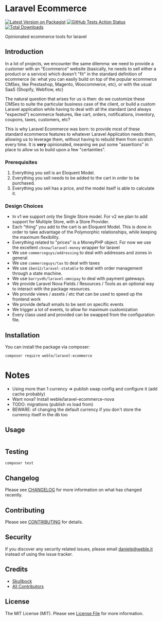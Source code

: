 # Laravel Ecommerce

[![Latest Version on Packagist](https://img.shields.io/packagist/v/weble/laravel-ecommerce.svg?style=flat-square)](https://packagist.org/packages/weble/laravel-ecommerce)
[![GitHub Tests Action Status](https://img.shields.io/github/workflow/status/weble/laravel-ecommerce/run-tests?label=tests)](https://github.com/weble/laravel-ecommerce/actions?query=workflow%3Arun-tests+branch%3Amaster)
[![Total Downloads](https://img.shields.io/packagist/dt/weble/laravel-ecommerce.svg?style=flat-square)](https://packagist.org/packages/weble/laravel-ecommerce)

Opinionated ecommerce tools for laravel

## Introduction
In a lot of projects, we encounter the same dilemma: we need to provide a customer with an "Ecommerce" website (basically, he needs to sell either a product or a service) which doesn't "fit" in the standard definition of ecommerce (ie: what you can easily build on top of the popular ecommerce CMSes, like Prestashop, Magento, Woocommerce, etc), or with the usual SaaS (Shopify, Webflow, etc)

The natural question that arises for us is then: do we customize these CMSes to suite the particular business case of the client, or build a custom Laravel application while having to deal with all the standard (and always "expected") ecommerce features, like cart, orders, notifications, inventory, coupons, taxes, customers, etc?

This is why Laravel Ecommerce was born: to provide most of these standard ecommerce features to whatever Laravel Application needs them, allowing us to leverage them, without having to rebuild them from scratch every time.
It is **very** opinionated, meaning we put some "assertions" in place to allow us to build upon a few "certainties".

### Prerequisites

1. Everything you sell is an Eloquent Model.
1. Everything you sell needs to be added to the cart in order to be purchased.
1. Everything you sell has a price, and the model itself is able to calculate it.

### Design Choices

- In v1 we support only the Single Store model. For v2 we plan to add support for Multiple Store, with a Store Provider.
- Each "thing" you add to the cart is an Eloquent Model. This is done in order to take advantage of the Polymorphic relationships, while keeping the maximum flexibility.
- Everything related to "prices" is a MoneyPHP object. For now we use the excellent ```cknow/laravel-money``` wrapper for laravel
- We use ```commerceguys/addressing``` to deal with addresses and zones in general
- We use ```commerceguys/tax``` to deal with taxes
- We use ```iben12/laravel-statable``` to deal with order management through a state machine.
- We use ```barryvdh/laravel-omnipay``` to deal with payment gateways.
- We provide Laravel Nova Fields / Resources / Tools as an optional way to interact with the package resources.
- We provide views / assets / etc that can be used to speed up the frontend work
- We provide default emails to be sent on specific events
- We trigger a lot of events, to allow for maximum customization
- Every class used and provided can be swapped from the configuration file. 

## Installation

You can install the package via composer:

```bash
composer require weble/laravel-ecommerce
```


# Notes

- Using more than 1 currency => publish swap config and configure it (add cache probably)
- Want nova? Install weble/laravel-ecommerce-nova
- TODO: migrations (publish vs load from)
- BEWARE: of changing the default currency if you don't store the currency itself in the db too

## Usage

``` php

```

## Testing

``` bash
composer test
```

## Changelog

Please see [CHANGELOG](CHANGELOG.md) for more information on what has changed recently.

## Contributing

Please see [CONTRIBUTING](CONTRIBUTING.md) for details.

## Security

If you discover any security related issues, please email daniele@weble.it instead of using the issue tracker.

## Credits

- [Skullbock](https://github.com/skullbock)
- [All Contributors](../../contributors)

## License

The MIT License (MIT). Please see [License File](LICENSE.md) for more information.

